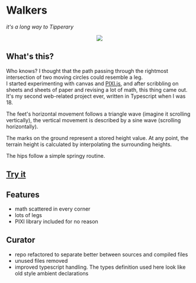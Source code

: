 # Walkers

*it's a long way to Tipperary*

<p align="center">
  <img src="assets/gameplay.gif">
</p>

## What's this?

Who knows? I thought that the path passing through the rightmost intersection of two moving circles could resemble a leg.\
I started experimenting with canvas and [PIXI.js](https://www.pixijs.com/), and after scribbling on sheets and sheets of paper and revising a lot of math, this thing came out.\
It's my second web-related project ever, written in Typescript when I was 18.

The feet's horizontal movement follows a triangle wave (imagine it scrolling vertically), the vertical movement is described by a sine wave (scrolling horizontally).

The marks on the ground represent a stored height value. At any point, the terrain height is calculated by interpolating the surrounding heights.

The hips follow a simple springy routine.

## [Try it](https://lucide.github.io/Walkers/)

## Features

* math scattered in every corner
* lots of legs
* PIXI library included for no reason

## Curator

* repo refactored to separate better between sources and compiled files
* unused files removed
* improved typescript handling. The types definition used here look like old style ambient declarations
